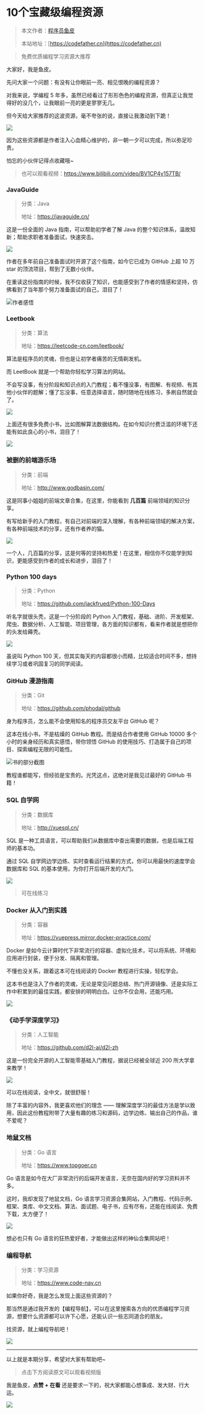 # 10个宝藏级编程资源

> 本文作者：[程序员鱼皮](https://yuyuanweb.feishu.cn/wiki/Abldw5WkjidySxkKxU2cQdAtnah)
>
> 本站地址：[https://codefather.cn](https://codefather.cn)

> 免费优质编程学习资源大推荐

大家好，我是鱼皮。

先问大家一个问题：有没有让你眼前一亮、相见恨晚的编程资源？

对我来说，学编程 5 年多，虽然已经看过了形形色色的编程资源，但真正让我觉得好的没几个，让我眼前一亮的更是寥寥无几。

但今天给大家推荐的这波资源，毫不夸张的说，直接让我激动到下跪！

![](https://pic.yupi.icu/5563/202311091022122.png)

因为这些资源都是作者注入心血精心维护的，非一朝一夕可以完成，所以弥足珍贵。

怕忘的小伙伴记得点收藏哦~

> 也可以观看视频：https://www.bilibili.com/video/BV1CP4y157TB/

### JavaGuide

> 分类：Java
>
> 地址：https://javaguide.cn/

这是一份全面的 Java 指南，可以帮助初学者了解 Java 的整个知识体系，温故知新；帮助求职者准备面试，快速突击。

![](https://pic.yupi.icu/5563/202311091022200.png)

作者在多年前自己准备面试时开源了这个指南，如今它已成为 GitHub 上超 10 万 star 的顶流项目，帮到了无数小伙伴。

在重读这份指南的时候，我不仅收获了知识，也能感受到了作者的情感和坚持，仿佛看到了当年那个努力准备面试的自己，泪目了！

![](https://pic.yupi.icu/5563/202311091022210.png)作者感悟

### Leetbook

> 分类：算法
>
> 地址：https://leetcode-cn.com/leetbook/

算法是程序员的灵魂，但也是让初学者痛苦的无情剃发机。

而 LeetBook 就是一个帮助你轻松学习算法的网站。

不会写没事，有分阶段和知识点的入门教程；看不懂没事，有图解、有视频、有其他小伙伴的题解；懂了忘没事，任意选择语言，随时随地在线练习，多刷自然就会了。

![](https://pic.yupi.icu/5563/202311091022114.png)

上面还有很多免费小书，比如图解算法数据结构。在如今知识付费泛滥的环境下还能有如此良心的小书，泪目了！

![](https://pic.yupi.icu/5563/202311091022134.png)

### 被删的前端游乐场

> 分类：前端
>
> 地址：http://www.godbasin.com/

这是同事小姐姐的前端文章合集，在这里，你能看到 **几百篇** 前端领域的知识分享。

有写给新手的入门教程，有自己对前端的深入理解，有各种前端领域的解决方案，有各种前端技术的分享，还有作者养的猫。

![](https://pic.yupi.icu/5563/202311091022187.png)

一个人，几百篇的分享，这是何等的坚持和热爱！在这里，相信你不仅能学到知识，更能感受到作者的成长和进步，泪目了！

### Python 100 days

> 分类：Python
>
> 地址：https://github.com/jackfrued/Python-100-Days

听名字就很头秃，这是一个分阶段的 Python 入门教程，基础、进阶、开发框架、爬虫、数据分析、人工智能、项目管理，各方面的知识都有，看来作者就是想把你的头发给薅秃。

![](https://pic.yupi.icu/5563/202311091022731.png)

虽说叫 Python 100 天，但其实每天的内容都很小而精，比较适合时间不多，想持续学习或者巩固复习的同学阅读。

### GitHub 漫游指南

> 分类：Git
>
> 地址：https://github.com/phodal/github

身为程序员，怎么能不会使用知名的程序员交友平台 GitHub 呢？

这本在线小书，不是枯燥的 GitHub 教程。而是结合作者使用 GitHub 10000 多个小时的亲身经历和真实感悟，带你领悟 GitHub 的使用技巧、打造属于自己的项目、探索编程无限的可能性。

![](https://pic.yupi.icu/5563/202311091022740.png)书的部分截图

教程谁都能写，但经验是宝贵的。光凭这点，这绝对是我见过最好的 GitHub 书籍！

### SQL 自学网

> 分类：数据库
>
> 地址：http://xuesql.cn/

SQL 是一种工具语言，可以帮助我们从数据库中查出需要的数据，也是后端工程师的基本功。

通过 SQL 自学网边学边练、实时查看运行结果的方式，你可以用最快的速度学会数据库和 SQL 的基本使用，为你打开后端开发的大门。

![](https://pic.yupi.icu/5563/202311091022760.png)

> 可在线练习

### Docker 从入门到实践

> 分类：容器
>
> 地址：https://vuepress.mirror.docker-practice.com/

Docker 是如今云计算时代下非常流行的容器、虚拟化技术，可以将系统、环境和应用进行封装，便于分发、隔离和管理。

不懂也没关系，跟着这本可在线阅读的 Docker 教程进行实操，轻松学会。

这本书也是注入了作者的灵魂，无论是常见问题总结、热门开源镜像、还是实际工作中积累到的最佳实践，都安排的明明白白。让你不仅会用，还能巧用。

![](https://pic.yupi.icu/5563/202311091022793.png)

### 《动手学深度学习》

> 分类：人工智能
>
> 地址：https://github.com/d2l-ai/d2l-zh

这是一份完全开源的人工智能零基础入门教程，据说已经被全球近 200 所大学拿来教学！

![](https://pic.yupi.icu/5563/202311091022807.png)

可以在线阅读，全中文，就很舒服！

除了丰富的内容外，我更喜欢他们的理念 —— 理解深度学习的最佳方法是学以致用，因此这份教程附带了大量有趣的练习和源码，边学边练、输出自己的作品，谁不爱呢？

### 地鼠文档

> 分类：Go 语言
>
> 地址：https://www.topgoer.cn

Go 语言是如今在大厂非常流行的后端开发语言，无奈在国内好的学习资料并不多。

这时，我却发现了地鼠文档，Go 语言学习资源合集网站，入门教程、代码示例、框架、类库、中文文档、算法、面试题、电子书，应有尽有，还能在线阅读、免费下载，太方便了！

![](https://pic.yupi.icu/5563/202311091022901.png)

想必也只有 Go 语言的狂热爱好者，才能做出这样的神仙合集网站吧！

### 编程导航

> 分类：学习资源
>
> 地址：https://www.code-nav.cn

如果你好奇，我是怎么发现上面这些资源的？

那当然是通过我开发的【编程导航】，可以在这里搜索各方向的优质编程学习资源，想要什么资源都可以许下心愿，还能认识一些志同道合的朋友。

找资源，就上编程导航吧！

![](https://pic.yupi.icu/5563/202311091022254.png)



------


以上就是本期分享，希望对大家有帮助吧~

> 点击下方阅读原文可以观看视频版

我是鱼皮，**点赞 + 在看** 还是要求一下的，祝大家都能心想事成、发大财、行大运。

![](https://pic.yupi.icu/5563/202311091022235.png)